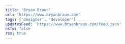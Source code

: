 ```yaml
---
title: 'Bryan Braun'
url: 'https://www.bryanbraun.com'
tags: ['designer', 'developer']
updatesFeed: 'https://www.bryanbraun.com/feed.json'
nsfw: false
rss: true
---
```

